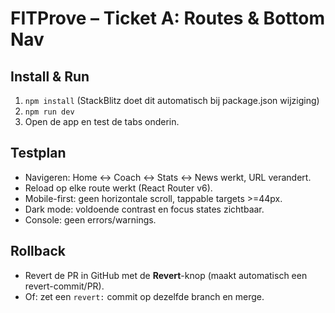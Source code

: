 # FITProve – Ticket A: Routes & Bottom Nav

## Install & Run
1. `npm install` (StackBlitz doet dit automatisch bij package.json wijziging)
2. `npm run dev`
3. Open de app en test de tabs onderin.

## Testplan
- Navigeren: Home ↔ Coach ↔ Stats ↔ News werkt, URL verandert.
- Reload op elke route werkt (React Router v6).
- Mobile-first: geen horizontale scroll, tappable targets >=44px.
- Dark mode: voldoende contrast en focus states zichtbaar.
- Console: geen errors/warnings.

## Rollback
- Revert de PR in GitHub met de **Revert**-knop (maakt automatisch een revert-commit/PR).
- Of: zet een `revert:` commit op dezelfde branch en merge.
